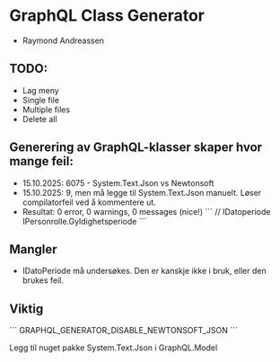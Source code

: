﻿# GraphQL Class Generator
 - Raymond Andreassen

## TODO: 
- Lag meny
- Single file
- Multiple files 
- Delete all

## Generering av GraphQL-klasser skaper hvor mange feil: 
- 15.10.2025: 6075 - System.Text.Json vs Newtonsoft
- 15.10.2025: 9, men må legge til System.Text.Json manuelt. Løser compilatorfeil ved å kommentere ut.
- Resultat: 0 error, 0 warnings, 0 messages (nice!)
´´´
// IDatoperiode IPersonrolle.Gyldighetsperiode
´´´

## Mangler 
- IDatoPeriode må undersøkes. Den er kanskje ikke i bruk, eller den brukes feil. 

## Viktig

´´´
  <PropertyGroup>
    <DefineConstants>GRAPHQL_GENERATOR_DISABLE_NEWTONSOFT_JSON</DefineConstants>
  </PropertyGroup>
´´´

Legg til nuget pakke System.Text.Json i GraphQL.Model


